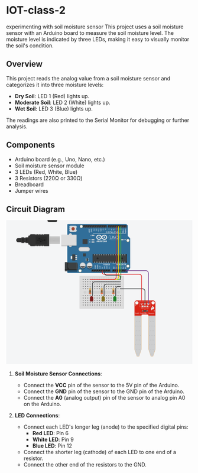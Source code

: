 # IOT-class-2
experimenting with soil moisture sensor
This project uses a soil moisture sensor with an Arduino board to measure the soil moisture level. The moisture level is indicated by three LEDs, making it easy to visually monitor the soil's condition.

## Overview
This project reads the analog value from a soil moisture sensor and categorizes it into three moisture levels:
- **Dry Soil**: LED 1 (Red) lights up.
- **Moderate Soil**: LED 2 (White) lights up.
- **Wet Soil**: LED 3 (Blue) lights up.

The readings are also printed to the Serial Monitor for debugging or further analysis.

## Components

- Arduino board (e.g., Uno, Nano, etc.)
- Soil moisture sensor module
- 3 LEDs (Red, White, Blue)
- 3 Resistors (220Ω or 330Ω)
- Breadboard
- Jumper wires

## Circuit Diagram
![Circuit Diagram](circuit_diagram.png)

1. **Soil Moisture Sensor Connections**:
   - Connect the **VCC** pin of the sensor to the 5V pin of the Arduino.
   - Connect the **GND** pin of the sensor to the GND pin of the Arduino.
   - Connect the **A0** (analog output) pin of the sensor to analog pin A0 on the Arduino.

2. **LED Connections**:
   - Connect each LED's longer leg (anode) to the specified digital pins:
     - **Red LED**: Pin 6
     - **White LED**: Pin 9
     - **Blue LED**: Pin 12
   - Connect the shorter leg (cathode) of each LED to one end of a resistor.
   - Connect the other end of the resistors to the GND.

